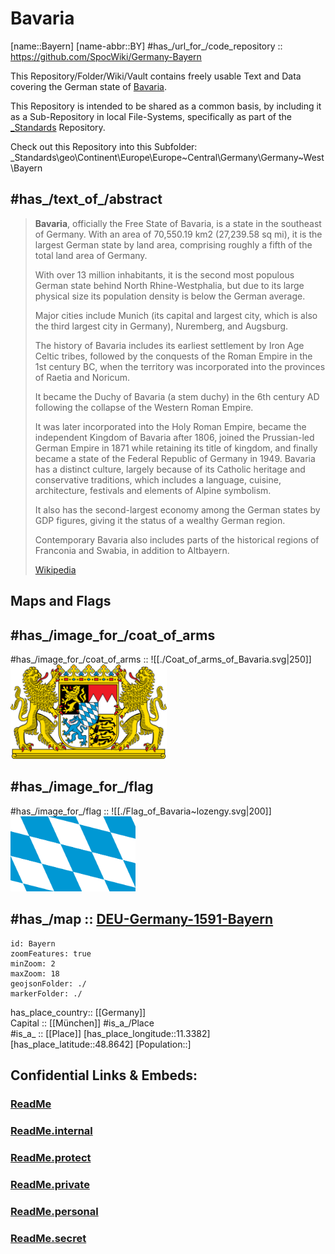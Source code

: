 ﻿---
has_id_wikidata: Q980
location: [48.8642,11.3382] 
type: State
ISO3166-2: DE-BY
SpocWebEntityId: 36016

license: CC BY-SA 4.0
source: https://datahub.io/core/country-codes
isDeleted: false
isReadOnly: false
draft: false
confidential: public
tags:
- geo/State

language used:
  - "[[_Standards/db/East Franconian German]]"
  - "[[_Standards/db/Swabian]]"
  - "[[_Standards/db/Main-Franconian]]"
  - "[[_Standards/db/Bavarian]]"
  - "[[_Standards/db/German]]"
twinned administrative body:
  - "[[_Standards/db/Western Cape]]"
  - "[[_Standards/db/Gauteng]]"
  - "[[_Standards/db/Karnataka]]"
  - "[[_Standards/db/Georgia]]"
  - "[[_Standards/db/Guangdong]]"
  - "[[_Standards/db/São Paulo]]"
  - "[[_Standards/db/Quebec]]"
  - "[[_Standards/db/Shandong]]"
public holiday:
  - "[[_Standards/db/Epiphany]]"
  - "[[_Standards/db/Feast of Corpus Christi]]"
  - "[[_Standards/db/Reformation Day]]"
  - "[[_Standards/db/Assumption of Mary]]"
  - "[[_Standards/db/Easter Monday]]"
  - "[[_Standards/db/Whit Monday]]"
  - "[[_Standards/db/Second Day of Christmas]]"
  - "[[_Standards/db/All Saints' Day]]"
  - "[[_Standards/db/Christmas]]"
  - "[[_Standards/db/New Year]]"
  - "[[_Standards/db/Good Friday]]"
  - "[[_Standards/db/International Workers' Day]]"
  - "[[_Standards/db/Feast of the Ascension]]"
follows: "[[_Standards/db/Kingdom of Bavaria]]"
named after: "[[_Standards/db/Bajuwari]]"
lowest point: "[[_Standards/db/Kahl am Main]]"
shares border with:
  - "[[_Standards/db/South Bohemian Region]]"
  - "[[_Standards/db/Karlovy Vary Region]]"
  - "[[_Standards/db/Baden-Württemberg]]"
  - "[[_Standards/db/Hesse]]"
  - "[[_Standards/db/Saxony]]"
  - "[[_Standards/db/Thuringia]]"
  - "[[_Standards/db/canton St. Gallen]]"
  - "[[_Standards/db/Vorarlberg]]"
  - "[[_Standards/db/Upper Austria]]"
  - "[[_Standards/db/Tyrol]]"
  - "[[_Standards/db/Salzburg]]"
  - "[[_Standards/db/Plzeň Region]]"
anthem: "[[_Standards/db/Bayernhymne]]"
history of topic: "[[_Standards/db/history of Bavaria]]"
official language:
  - "[[_Standards/db/Standard High German]]"
  - "[[_Standards/db/Bavarian]]"
described by source:
  - "[[_Standards/db/Brockhaus and Efron Encyclopedic Dictionary]]"
  - "[[_Standards/db/Encyclopædia Britannica 11th edition]]"
  - "[[_Standards/db/The Nuttall Encyclopædia]]"
  - "[[_Standards/db/Sytin Military Encyclopedia]]"
  - "[[_Standards/db/Jewish Encyclopedia of Brockhaus and Efron]]"
  - "[[_Standards/db/Granat Encyclopedic Dictionary]]"
  - "[[_Standards/db/Small Brockhaus and Efron Encyclopedic Dictionary]]"
  - "[[_Standards/db/Orthodox Theological Encyclopedia]]"
  - "[[_Standards/db/Vlastenský slovník historický]]"
legislative body: "[[_Standards/db/Landtag of Bavaria]]"
coat of arms: "[[_Standards/db/coat of arms of Bavaria]]"
flag: "[[_Standards/db/flag of Bavaria]]"
executive body: "[[_Standards/db/Government of Bavaria]]"
highest judicial authority: "[[_Standards/db/Bavarian Constitutional Court]]"
archives at: "[[_Standards/db/Bavarian Hauptstaatsarchiv]]"
instance of: "[[_Standards/db/federated state of Germany]]"
basic form of government: "[[_Standards/db/parliamentary republic]]"
topic's main Wikimedia portal: "[[_Standards/db/Portal:Bavaria]]"
office held by head of government: "[[_Standards/db/Minister-President of Bavaria]]"
coordinates of southernmost point: Point(10.17833 47.2701)
top-level Internet domain: "[[_Standards/db/.bayern]]"
"Image Archive, Herder Institute": Q980
open data portal: "[[_Standards/db/open bydata]]"
economy of topic: "[[_Standards/db/economy of Bavaria]]"
different from: "[[_Standards/db/Q108285653]]"
award received: "[[_Standards/db/BigBrotherAwards]]"
U.S. National Archives Identifier: "10044973"
geoshape: http://commons.wikimedia.org/data/main/Data:Bayern.map
page banner: http://commons.wikimedia.org/wiki/Special:FilePath/Bavaria%20banner%20Neuschwanstein%20Castle.jpg
location map: http://commons.wikimedia.org/wiki/Special:FilePath/Bavaria%20location%20map.svg
relief location map: http://commons.wikimedia.org/wiki/Special:FilePath/Bavaria%20relief%20location%20map.jpg
pronunciation audio:
  - http://commons.wikimedia.org/wiki/Special:FilePath/De-Bayern.ogg
  - http://commons.wikimedia.org/wiki/Special:FilePath/Rm-sursilv-Baviera.flac
  - http://commons.wikimedia.org/wiki/Special:FilePath/Hu-Bajororsz%C3%A1g.ogg
  - http://commons.wikimedia.org/wiki/Special:FilePath/LL-Q150%20%28fra%29-Fabricio%20Cardenas%20%28BiblioCanet66%29-Bavi%C3%A8re.wav
locator map image: http://commons.wikimedia.org/wiki/Special:FilePath/Locator%20map%20Bavaria%20in%20Germany.svg
detail map: http://commons.wikimedia.org/wiki/Special:FilePath/Topografische%20Karte%20Bayern.tif
official website: https://www.bayern.de/
IPA transcription: ˈbaɪ̯ɐn
Swedish Anbytarforum: "6076.0"
Provenio UUID: 87968234-ee61-4d94-abe4-9e70ff9da6ae
BHCL UUID:
  - b8111df2-3516-4d30-8087-1895837e1b9a
  - 53e90ed0-ce88-499f-8668-7823f6299b54
ISO 3166-2 code: DE-BY
HASC: DE.BY
NUTS code: DE2
FIPS 10-4 (countries and regions): GM02
short name:
  - Boarn
  - Beieren
  - Beieren
  - Bayern
  - Baviera
  - Bavaria
  - Bavière
official name:
  - Freistoot Boarn
  - Free State of Bavaria
  - Stato Libero di Baviera
  - Freistaat Bayern
  - État libre de Bavière
demonym:
  - Bayerin
  - Bayerinnen
  - баварец
  - баварка
  - bavarese
  - Bayern
  - баварцы
  - Bayer
  - bajor
coordinates of easternmost point: Point(13.83741 48.70057)
Instagram username: bayern.de
Threads username: bayern.de
image: http://commons.wikimedia.org/wiki/Special:FilePath/ISS058-E-13128%20-%20View%20of%20Germany.jpg
ISNI: "0000000123218078"
privacy policy URL: https://www.bayern.de/datenschutz/
impressum URL: https://www.bayern.de/impressum/
terms of service URL: https://www.bayern.de/impressum/
contact page URL: https://www.bayern.de/buergerservice/kontakt/
email address: mailto:direkt@bayern.de
phone number: +49-89-21650
web feed URL:
  - https://www.bayern.de/rss/pm.php
  - https://www.bayern.de/rss/newsletter.php
  - https://www.bayern.de/rss/pm_alle.php
coordinates of westernmost point: Point(8.97627 50.05033)
patron saint: "[[_Standards/db/Virgin Mary]]"
capital: "[[_Standards/db/Munich]]"
highest point: "[[_Standards/db/Zugspitze]]"
contains the administrative territorial entity:
  - "[[_Standards/db/Lower Franconia]]"
  - "[[_Standards/db/Middle Franconia]]"
  - "[[_Standards/db/Upper Franconia]]"
  - "[[_Standards/db/Upper Palatinate]]"
  - "[[_Standards/db/Lower Bavaria]]"
  - "[[_Standards/db/Swabia]]"
  - "[[_Standards/db/Upper Bavaria]]"
located in time zone: "[[_Standards/db/Central European Time]]"
continent: "[[_Standards/db/Europe]]"
located in the administrative territorial entity: "[[_Standards/db/Germany]]"
country: "[[_Standards/db/Germany]]"
water as percent of area: 2
unemployment rate: 3
compulsory education (minimum age): 6
compulsory education (maximum age): 18
social media followers: 24100
part of: "[[_Standards/db/Southern Germany]]"
elevation above sea level: 503
head of government: "[[_Standards/db/Markus Söder]]"
German regional key: "09"
OmegaWiki Defined Meaning: "7138"
area: 70551
coat of arms image: http://commons.wikimedia.org/wiki/Special:FilePath/Coat%20of%20arms%20of%20Bavaria.svg
Dewey Decimal Classification: 2--433
Facebook username: bayern
population: 13124737
small logo or icon: http://commons.wikimedia.org/wiki/Special:FilePath/Flag%20of%20Bavaria%20%28lozengy%29.svg
flag image:
  - http://commons.wikimedia.org/wiki/Special:FilePath/Flag%20of%20Bavaria%20%28lozengy%29.svg
  - http://commons.wikimedia.org/wiki/Special:FilePath/Flag%20of%20Bavaria%20%28striped%29.svg
budget: 71424666800
native label: Freistaat Bayern
inception: 1919-01-12
coordinate location: Point(11.385555555 49.078611111)
coordinates of northernmost point: Point(10.19564 50.55515)
Commons category: Bavaria
Commons gallery: Bayern
YouTube handle: Bayern

cssclasses: state
publish: true
linkTitle: 
keywords: 
layout: 
publishDate: 
expiryDate: 
---

# Bavaria 

[name::Bayern] 
[name-abbr::BY] 
#has_/url_for_/code_repository :: https://github.com/SpocWiki/Germany-Bayern 

This Repository/Folder/Wiki/Vault contains freely usable Text and Data 
covering the German state of [Bavaria](https://en.wikipedia.org/wiki/Bavaria).   

This Repository is intended to be shared as a common basis, 
by including it as a Sub-Repository in local File-Systems, 
specifically as part of the [\_Standards](https://github.com/SpocWiki/_Standards) Repository. 

Check out this Repository into this Subfolder: 
\_Standards\geo\Continent\Europe\Europe~Central\Germany\Germany~West\Bayern 

## #has_/text_of_/abstract  

> **Bavaria**, officially the Free State of Bavaria, is a state in the southeast of Germany. 
> With an area of 70,550.19 km2 (27,239.58 sq mi), it is the largest German state by land area, 
> comprising roughly a fifth of the total land area of Germany. 
>
> With over 13 million inhabitants, it is the second most populous German state 
> behind North Rhine-Westphalia, but due to its large physical size 
> its population density is below the German average. 
> 
> Major cities include Munich (its capital and largest city, 
> which is also the third largest city in Germany), Nuremberg, and Augsburg.
>
> The history of Bavaria includes its earliest settlement by Iron Age Celtic tribes, 
> followed by the conquests of the Roman Empire in the 1st century BC, 
> when the territory was incorporated into the provinces of Raetia and Noricum. 
> 
> It became the Duchy of Bavaria (a stem duchy) in the 6th century AD 
> following the collapse of the Western Roman Empire. 
> 
> It was later incorporated into the Holy Roman Empire, 
> became the independent Kingdom of Bavaria after 1806, 
> joined the Prussian-led German Empire in 1871 while retaining its title of kingdom, 
> and finally became a state of the Federal Republic of Germany in 1949. 
> Bavaria has a distinct culture, largely because of its Catholic heritage and conservative traditions, 
> which includes a language, cuisine, architecture, festivals and elements of Alpine symbolism. 
> 
> It also has the second-largest economy among the German states by GDP figures, 
> giving it the status of a wealthy German region. 
> 
> Contemporary Bavaria also includes parts of the historical regions of Franconia and Swabia, 
> in addition to Altbayern.
>
> [Wikipedia](https://en.wikipedia.org/wiki/Bavaria)

## Maps and Flags 

## #has_/image_for_/coat_of_arms 

#has_/image_for_/coat_of_arms :: ![[./Coat_of_arms_of_Bavaria.svg|250]]<img src="./Coat_of_arms_of_Bavaria.svg" width=250/> 

## #has_/image_for_/flag

#has_/image_for_/flag :: ![[./Flag_of_Bavaria~lozengy.svg|200]] <img src="./Flag_of_Bavaria~lozengy.svg" width=200/> 

## #has_/map :: [DEU-Germany-1591-Bayern](./DEU-Germany-1591-Bayern.geojson) 

```leaflet
id: Bayern
zoomFeatures: true 
minZoom: 2 
maxZoom: 18
geojsonFolder: ./
markerFolder: ./
```
 

has_place_country:: [[Germany]]  
Capital ::  [[München]] 
#is_a_/Place  
#is_a_ :: [[Place]] 
[has_place_longitude::11.3382] 
[has_place_latitude::48.8642] 
[Population::] 



## Confidential Links & Embeds: 

### [ReadMe](/_public/Earth/Continent/Europe/Europe~Central/Germany/Germany~West/Bayern/ReadMe.md) 

### [ReadMe.internal](/_internal/Earth/Continent/Europe/Europe~Central/Germany/Germany~West/Bayern/ReadMe.internal.md) 

### [ReadMe.protect](/_protect/Earth/Continent/Europe/Europe~Central/Germany/Germany~West/Bayern/ReadMe.protect.md) 

### [ReadMe.private](/_private/Earth/Continent/Europe/Europe~Central/Germany/Germany~West/Bayern/ReadMe.private.md) 

### [ReadMe.personal](/_personal/Earth/Continent/Europe/Europe~Central/Germany/Germany~West/Bayern/ReadMe.personal.md) 

### [ReadMe.secret](/_secret/Earth/Continent/Europe/Europe~Central/Germany/Germany~West/Bayern/ReadMe.secret.md) 
